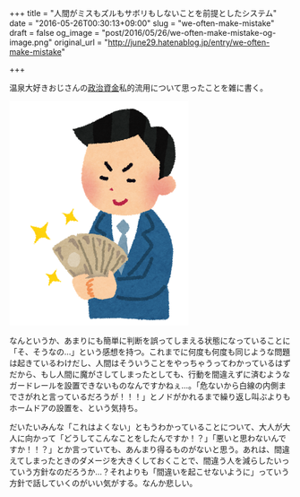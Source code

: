 +++
title = "人間がミスもズルもサボリもしないことを前提としたシステム"
date = "2016-05-26T00:30:13+09:00"
slug = "we-often-make-mistake"
draft = false
og_image = "post/2016/05/26/we-often-make-mistake-og-image.png"
original_url = "http://june29.hatenablog.jp/entry/we-often-make-mistake"

+++

<p>温泉大好きおじさんの<a class="keyword" href="http://d.hatena.ne.jp/keyword/%C0%AF%BC%A3%BB%F1%B6%E2">政治資金</a>私的流用について思ったことを雑に書く。</p>

<p><span itemscope itemtype="http://schema.org/Photograph"><img src="/post/2016/05/26/we-often-make-mistake-20160526001845.png" alt="f:id:june29:20160526001845p:plain" title="f:id:june29:20160526001845p:plain" class="hatena-fotolife" itemprop="image"></span></p>

<p>なんというか、あまりにも簡単に判断を誤ってしまえる状態になっていることに「そ、そうなの…」という感想を持つ。これまでに何度も何度も同じような問題は起きているわけだし、人間はそういうことをやっちゃうってわかっているはずだから、もし人間に魔がさしてしまったとしても、行動を間違えずに済むようなガードレールを設置できないものなんですかねぇ…。「危ないから白線の内側までさがれと言っているだろうが！！！」とノドがかれるまで繰り返し叫ぶよりもホームドアの設置を、という気持ち。</p>

<p>だいたいみんな「これはよくない」ともうわかっていることについて、大人が大人に向かって「どうしてこんなことをしたんですか！？」「悪いと思わないんですか！！？」とか言っていても、あんまり得るものがないと思う。あれは、間違えてしまったときのダメージを大きくしておくことで、間違う人を減らしたいっていう方針なのだろうか…？それよりも「間違いを起こせないように」っていう方針で話していくのがいい気がする。なんか悲しい。</p>